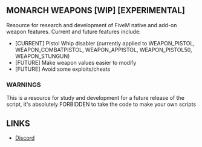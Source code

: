 ## MONARCH WEAPONS [WIP] [EXPERIMENTAL]
Resource for research and development of FiveM native and add-on weapon features. Current and future features include:
- [CURRENT] Pistol Whip disabler (currently applied to WEAPON_PISTOL, WEAPON_COMBATPISTOL, WEAPON_APPISTOL, WEAPON_PISTOL50, WEAPON_STUNGUN)
- [FUTURE] Make weapon values easier to modify
- [FUTURE] Avoid some exploits/cheats

### WARNINGS
This is a resource for study and development for a future release of the script, it's absolutely FORBIDDEN to take the code to make your own scripts

## LINKS
- [Discord](https://discord.gg/WKtk65yBC6)